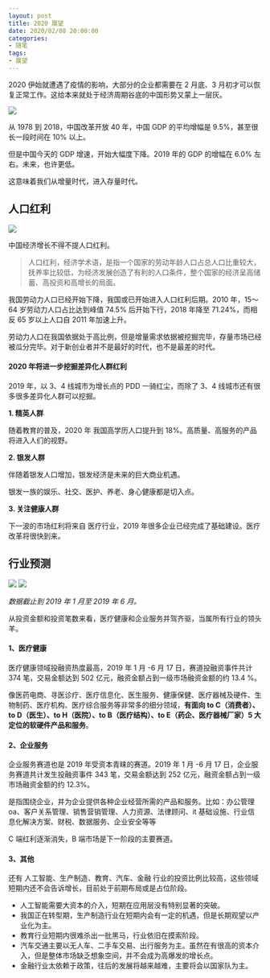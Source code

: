 ```yaml
---
layout: post
title: 2020 展望
date: 2020/02/08 20:00:00
categories:
- 随笔
tags:
- 展望
---
```


2020 伊始就遭遇了疫情的影响，大部分的企业都需要在 2 月底、3 月初才可以恢复正常工作。这给本来就处于经济周期谷底的中国形势又蒙上一层灰。

![](http://pics.naaln.com/blog/2020-02-08-n5JRyqk8Pf9eKh6MmBE1.jpg-basicBlog)

从 1978 到 2018，中国改革开放 40 年，中国 GDP 的平均增幅是 9.5%，甚至很长一段时间在 10% 以上。

但是中国今天的 GDP 增速，开始大幅度下降。2019 年的 GDP 的增幅在 6.0% 左右。未来，也许更低。

这意味着我们从增量时代，进入存量时代。

## 人口红利

![](http://pics.naaln.com/blog/2020-02-08-075033.jpg-basicBlog)

中国经济增长不得不提人口红利。

> 人口红利，经济学术语，是指一个国家的劳动年龄人口占总人口比重较大，抚养率比较低，为经济发展创造了有利的人口条件，整个国家的经济呈高储蓄、高投资和高增长的局面。

我国劳动力人口已经开始下降，我国或已开始进入人口红利后期。2010 年，15～64 岁劳动力人口占比达到峰值 74.5% 后开始下行，2018 年降至 71.24%，而相反 65 岁以上人口自 2011 年加速上升。

劳动力人口在我国依据处于高比例，但是增量需求依据被挖掘完毕，存量市场已经被瓜分完毕。对于新创业者并不是最好的时代，也不是最差的时代。

#### 2020 年将进一步挖掘差异化人群红利

2019 年，以 3、4 线城市为增长点的 PDD 一骑红尘，而除了 3、4 线城市还有很多很多差异化人群可以挖掘。

**1. 精英人群**

随着教育的普及，2020 年 我国高学历人口提升到 18%。高质量、高服务的产品将进入人们的视野。

**2. 银发人群**

伴随着银发人口增加，银发经济是未来的巨大商业机遇。

银发一族的娱乐、社交、医护、养老、身心健康都是切入点。

**3. 关注健康人群**

下一波的市场红利将来自 医疗行业，2019 年很多企业已经完成了基础建设。医疗改革将很快到来。

## 行业预测

![](http://pics.naaln.com/blog/2020-02-08-082620.jpg-basicBlog)
![](http://pics.naaln.com/blog/2020-02-08-082642.jpg-basicBlog)

*数据截止到 2019 年 1 月至 2019 年 6 月。*

从投资金额和投资笔数来看，医疗健康和企业服务并驾齐驱，当属所有行业的领头羊。

#### 1、医疗健康

医疗健康领域投融资热度最高，2019 年 1 月 -6 月 17 日，赛道投融资事件共计 374 笔，交易金额达到 502 亿元，融资金额占到一级市场融资金额的约 13.4 %。

像医药电商、寻医诊疗、医疗信息化、医生服务、健康保健、医疗器械及硬件、生物制药、医疗机构、医疗综合服务等非常多的细分领域，**有面向 to C（消费者）、to D（医生）、to H（医院）、to B（医疗结构）、to E（药企、医疗器械厂家）5 大定位的软硬件产品和服务**。

#### 2、企业服务

企业服务赛道也是 2019 年受资本青睐的赛道。2019 年 1 月 -6 月 17 日，企业服务赛道共计发生投融资事件 343 笔，交易金额达到 252 亿元，融资金额占到一级市场融资金额的约 12.3%。

是指围绕企业，并为企业提供各种企业经营所需的产品和服务。比如：办公管理 oa、客户关系管理、销售营销管理、人力资源、法律顾问、it 基础设施、行业信息化解决方案、财税、数据服务、企业安全等等

C 端红利逐渐消失，B 端市场是下一阶段的主要赛道。

#### 3、其他

还有 人工智能、生产制造、教育、汽车、金融 行业的投资比例比较高，这些领域短期内还不会告诉增长，目前处于前期布局或是占位阶段。

- 人工智能需要大资本的介入，短期在应用层没有特别显著的突破。
- 我国正在转型期，生产制造行业在短期内会有一定的机遇，但是长期观望以产业化为主。
- 教育行业短期内很难杀出一批黑马，行业依旧在摸索阶段。
- 汽车交通主要以无人车、二手车交易、出行服务为主。虽然在有很高的资本介入，但是整体市场缺乏想象空间，并不会成为高爆发的增长点。
- 金融行业太依赖于政策，往后的发展将越来越难，主要将会以国家队为主。
